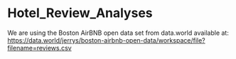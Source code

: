# Hotel_Review_Analyses


We are using the Boston AirBNB open data set from data.world available at:
https://data.world/jerrys/boston-airbnb-open-data/workspace/file?filename=reviews.csv
